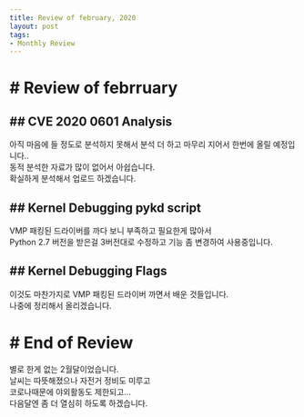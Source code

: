 ```yaml
---
title: Review of february, 2020
layout: post
tags:
- Monthly Review
---
```


# # Review of febrruary

## ## CVE 2020 0601 Analysis
아직 마음에 들 정도로 분석하지 못해서 분석 더 하고 마무리 지어서 한번에 올릴 예정입니다..  
동적 분석한 자료가 많이 없어서 아쉽습니다.  
확실하게 분석해서 업로드 하겠습니다.  

## ## Kernel Debugging pykd script

VMP 패킹된 드라이버를 까다 보니 부족하고 필요한게 많아서  
Python 2.7 버전을 받은걸 3버전대로 수정하고 기능 좀 변경하여 사용중입니다.  

## ## Kernel Debugging Flags
이것도 마찬가지로 VMP 패킹된 드라이버 까면서 배운 것들입니다.  
나중에 정리해서 올리겠습니다.  

# # End of Review
별로 한게 없는 2월달이었습니다.  
날씨는 따뜻해졌으나 자전거 정비도 미루고  
코로나때문에 야외활동도 제한되고...  
다음달엔 좀 더 열심히 하도록 하겠습니다.  
